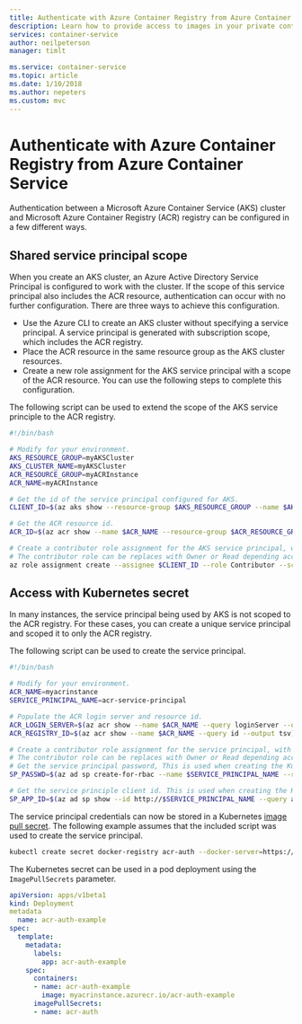 ```yaml
---
title: Authenticate with Azure Container Registry from Azure Container Service
description: Learn how to provide access to images in your private container registry from Azure Container Service by using an Azure Active Directory service principal.
services: container-service
author: neilpeterson
manager: timlt

ms.service: container-service
ms.topic: article
ms.date: 1/10/2018
ms.author: nepeters
ms.custom: mvc
---
```


# Authenticate with Azure Container Registry from Azure Container Service

Authentication between a Microsoft Azure Container Service (AKS) cluster and Microsoft Azure Container Registry (ACR) registry can be configured in a few different ways.

## Shared service principal scope

When you create an AKS cluster, an Azure Active Directory Service Principal is configured to work with the cluster. If the scope of this service principal also includes the ACR resource, authentication can occur with no further configuration. There are three ways to achieve this configuration.

- Use the Azure CLI to create an AKS cluster without specifying a service principal. A service principal is generated with subscription scope, which includes the ACR registry.
- Place the ACR resource in the same resource group as the AKS cluster resources.
- Create a new role assignment for the AKS service principal with a scope of the ACR resource. You can use the following steps to complete this configuration.

The following script can be used to extend the scope of the AKS service principle to the ACR registry.

```bash
#!/bin/bash

# Modify for your environment.
AKS_RESOURCE_GROUP=myAKSCluster
AKS_CLUSTER_NAME=myAKSCluster
ACR_RESOURCE_GROUP=myACRInstance
ACR_NAME=myACRInstance

# Get the id of the service principal configured for AKS.
CLIENT_ID=$(az aks show --resource-group $AKS_RESOURCE_GROUP --name $AKS_CLUSTER_NAME --query "properties.servicePrincipalProfile.clientId" --output tsv)

# Get the ACR resource id.
ACR_ID=$(az acr show --name $ACR_NAME --resource-group $ACR_RESOURCE_GROUP --query "id" --output tsv)

# Create a contributor role assignment for the AKS service principal, with a scope of the ACR resource. 
# The contributor role can be replaces with Owner or Read depending access requirements. 
az role assignment create --assignee $CLIENT_ID --role Contributor --scope $ACR_ID
```

## Access with Kubernetes secret

In many instances, the service principal being used by AKS is not scoped to the ACR registry. For these cases, you can create a unique service principal and scoped it to only the ACR registry.

The following script can be used to create the service principal. 

```bash
#!/bin/bash

# Modify for your environment.
ACR_NAME=myacrinstance
SERVICE_PRINCIPAL_NAME=acr-service-principal

# Populate the ACR login server and resource id. 
ACR_LOGIN_SERVER=$(az acr show --name $ACR_NAME --query loginServer --output tsv)
ACR_REGISTRY_ID=$(az acr show --name $ACR_NAME --query id --output tsv)

# Create a contributor role assignment for the service principal, with a scope of the ACR resource. 
# The contributor role can be replaces with Owner or Read depending access requirements.
# Get the service principal password, This is used when creating the Kubernetes secret.
SP_PASSWD=$(az ad sp create-for-rbac --name $SERVICE_PRINCIPAL_NAME --role contributor --scopes $ACR_REGISTRY_ID --query password --output tsv)

# Get the service principle client id. This is used when creating the Kubernetes secret.
SP_APP_ID=$(az ad sp show --id http://$SERVICE_PRINCIPAL_NAME --query appId --output tsv)
```

The service principal credentials can now be stored in a Kubernetes [image pull secret][image-pull-secret]. The following example assumes that the included script was used to create the service principal.

```bash
kubectl create secret docker-registry acr-auth --docker-server=https://$ACR_LOGIN_SERVER --docker-username=$SP_APP_ID --docker-password=$SP_PASSWD --docker-email=user@contoso.com
```

The Kubernetes secret can be used in a pod deployment using the `ImagePullSecrets` parameter. 

```yaml
apiVersion: apps/v1beta1
kind: Deployment
metadata
  name: acr-auth-example
spec:
  template:
    metadata:
      labels:
        app: acr-auth-example
    spec:
      containers:
      - name: acr-auth-example
        image: myacrinstance.azurecr.io/acr-auth-example
      imagePullSecrets:
      - name: acr-auth
```

<!-- LINKS - external -->
[kubernetes-secret]: https://kubernetes.io/docs/concepts/configuration/secret/
[image-pull-secret]: https://kubernetes.io/docs/concepts/configuration/secret/#using-imagepullsecrets